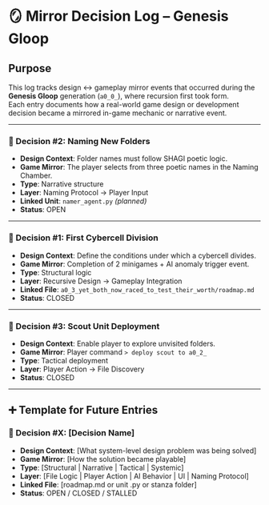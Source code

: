 <!-- Save to: a0_0_genesis_gloop/mirror_decision_log.md -->

# 🪞 Mirror Decision Log – Genesis Gloop

## Purpose  
This log tracks design ↔ gameplay mirror events that occurred during the **Genesis Gloop** generation (`a0_0_`), where recursion first took form.  
Each entry documents how a real-world game design or development decision became a mirrored in-game mechanic or narrative event.

---

### 🧠 Decision #2: Naming New Folders  
- **Design Context**: Folder names must follow SHAGI poetic logic.  
- **Game Mirror**: The player selects from three poetic names in the Naming Chamber.  
- **Type**: Narrative structure  
- **Layer**: Naming Protocol → Player Input  
- **Linked Unit**: `namer_agent.py` *(planned)*  
- **Status**: OPEN

---

### 🧠 Decision #1: First Cybercell Division  
- **Design Context**: Define the conditions under which a cybercell divides.  
- **Game Mirror**: Completion of 2 minigames + AI anomaly trigger event.  
- **Type**: Structural logic  
- **Layer**: Recursive Design → Gameplay Integration  
- **Linked File**: `a0_3_yet_both_now_raced_to_test_their_worth/roadmap.md`  
- **Status**: CLOSED

---

### 🧠 Decision #3: Scout Unit Deployment  
- **Design Context**: Enable player to explore unvisited folders.  
- **Game Mirror**: Player command `> deploy scout to a0_2_`  
- **Type**: Tactical deployment  
- **Layer**: Player Action → File Discovery  
- **Status**: CLOSED

---

## ➕ Template for Future Entries

### 🧠 Decision #X: [Decision Name]  
- **Design Context**: [What system-level design problem was being solved]  
- **Game Mirror**: [How the solution became playable]  
- **Type**: [Structural | Narrative | Tactical | Systemic]  
- **Layer**: [File Logic | Player Action | AI Behavior | UI | Naming Protocol]  
- **Linked File**: [roadmap.md or unit .py or stanza folder]  
- **Status**: OPEN / CLOSED / STALLED
